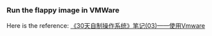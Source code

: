 ### Run the flappy image in VMWare

Here is the reference:
[《30天自制操作系统》笔记(03)——使用Vmware](http://www.cnblogs.com/bitzhuwei/p/OS-in-30-days-03-use-vmware.html#_label1)